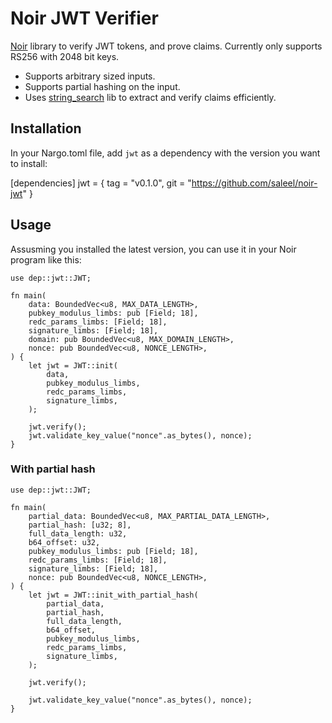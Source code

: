 # Noir JWT Verifier

[Noir](https://noir-lang.org/) library to verify JWT tokens, and prove claims. Currently only supports RS256 with 2048 bit keys.

- Supports arbitrary sized inputs.
- Supports partial hashing on the input.
- Uses [string_search](https://github.com/noir-lang/noir_string_search) lib to extract and verify claims efficiently.


## Installation

In your Nargo.toml file, add `jwt` as a dependency with the version you want to install:

[dependencies]
jwt = { tag = "v0.1.0", git = "https://github.com/saleel/noir-jwt" }

## Usage

Assusming you installed the latest version, you can use it in your Noir program like this:

```noir
use dep::jwt::JWT;

fn main(
    data: BoundedVec<u8, MAX_DATA_LENGTH>,
    pubkey_modulus_limbs: pub [Field; 18],
    redc_params_limbs: [Field; 18],
    signature_limbs: [Field; 18],
    domain: pub BoundedVec<u8, MAX_DOMAIN_LENGTH>,
    nonce: pub BoundedVec<u8, NONCE_LENGTH>,
) {
    let jwt = JWT::init(
        data,
        pubkey_modulus_limbs,
        redc_params_limbs,
        signature_limbs,
    );

    jwt.verify();
    jwt.validate_key_value("nonce".as_bytes(), nonce);
}
```

### With partial hash

```noir
use dep::jwt::JWT;

fn main(
    partial_data: BoundedVec<u8, MAX_PARTIAL_DATA_LENGTH>,
    partial_hash: [u32; 8],
    full_data_length: u32,
    b64_offset: u32,
    pubkey_modulus_limbs: pub [Field; 18],
    redc_params_limbs: [Field; 18],
    signature_limbs: [Field; 18],
    nonce: pub BoundedVec<u8, NONCE_LENGTH>,
) {
    let jwt = JWT::init_with_partial_hash(
        partial_data,
        partial_hash,
        full_data_length,
        b64_offset,
        pubkey_modulus_limbs,
        redc_params_limbs,
        signature_limbs,
    );

    jwt.verify();

    jwt.validate_key_value("nonce".as_bytes(), nonce);
}
```